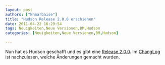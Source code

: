 ```yaml
---
layout: post
authors: ["khmarbaise"]
title: "Hudson Release 2.0.0 erschienen"
date: 2011-04-22 16:29:54
tags: Neuigkeiten,Neue Versionen,BM,Hudson
categories: [Neuigkeiten,Neue Versionen,BM,Hudson]

---
```

Nun hat es Hudson geschafft und es gibt eine <a href="http://hudson-ci.org/docs/news.html#2.0">Release 2.0.0</a>. Im <a href="http://hudson-ci.org/changelog.html">ChangLog</a> ist nachzulesen, welche Änderungen gemacht wurden.
